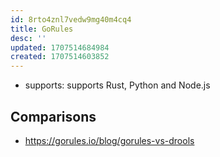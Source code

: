 ```yaml
---
id: 8rto4znl7vedw9mg40m4cq4
title: GoRules
desc: ''
updated: 1707514684984
created: 1707514603852
---
```


- supports: supports Rust, Python and Node.js

## Comparisons

- https://gorules.io/blog/gorules-vs-drools